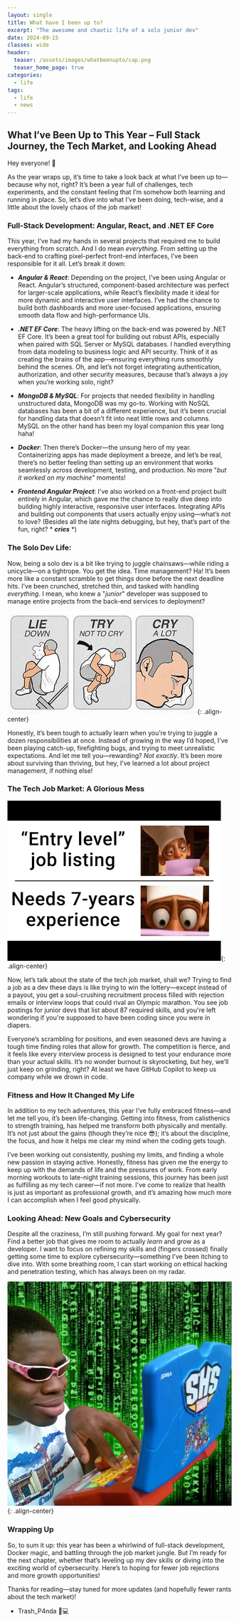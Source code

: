 ```yaml
---
layout: single
title: What have I been up to?
excerpt: "The awesome and chaotic life of a solo junior dev"
date: 2024-09-15
classes: wide
header:
  teaser: /assets/images/whatbeenupto/cap.png
  teaser_home_page: true
categories:
  - life
tags:  
  - life
  - news
---
```



## What I’ve Been Up to This Year – Full Stack Journey, the Tech Market, and Looking Ahead

Hey everyone! 👋

As the year wraps up, it’s time to take a look back at what I’ve been up to—because why not, right? It’s been a year full of challenges, tech experiments, and the constant feeling that I’m somehow both learning and running in place. So, let’s dive into what I’ve been doing, tech-wise, and a little about the lovely chaos of the job market!


### Full-Stack Development: Angular, React, and .NET EF Core

This year, I’ve had my hands in several projects that required me to build everything from scratch. And I do mean *everything*. From setting up the back-end to crafting pixel-perfect front-end interfaces, I’ve been responsible for it all. Let’s break it down:

- ***Angular & React***: Depending on the project, I’ve been using Angular or React. Angular’s structured, component-based architecture was perfect for larger-scale applications, while React’s flexibility made it ideal for more dynamic and interactive user interfaces. I’ve had the chance to build both dashboards and more user-focused applications, ensuring smooth data flow and high-performance UIs.

- ***.NET EF Core***: The heavy lifting on the back-end was powered by .NET EF Core. It’s been a great tool for building out robust APIs, especially when paired with SQL Server or MySQL databases. I handled everything from data modeling to business logic and API security. Think of it as creating the brains of the app—ensuring everything runs smoothly behind the scenes. Oh, and let’s not forget integrating authentication, authorization, and other security measures, because that’s always a joy when you’re working solo, right?

- ***MongoDB & MySQL***: For projects that needed flexibility in handling unstructured data, MongoDB was my go-to. Working with NoSQL databases has been a bit of a different experience, but it’s been crucial for handling data that doesn’t fit into neat little rows and columns. MySQL on the other hand has been my loyal companion this year long haha!

- ***Docker***: Then there’s Docker—the unsung hero of my year. Containerizing apps has made deployment a breeze, and let’s be real, there’s no better feeling than setting up an environment that works seamlessly across development, testing, and production. No more "*but it worked on my machine*" moments!

- ***Frontend Angular Project***: I’ve also worked on a front-end project built entirely in Angular, which gave me the chance to really dive deep into building highly interactive, responsive user interfaces. Integrating APIs and building out components that users actually enjoy using—what’s not to love? (Besides all the late nights debugging, but hey, that’s part of the fun, right? * ***cries*** *)

### The Solo Dev Life:

Now, being a solo dev is a bit like trying to juggle chainsaws—while riding a unicycle—on a tightrope. You get the idea. Time management? Ha! It’s been more like a constant scramble to get things done before the next deadline hits. I’ve been crunched, stretched thin, and tasked with handling *everything*. I mean, who knew a "*junior*" developer was supposed to manage entire projects from the back-end services to deployment?

![](/assets/images/whatbeenupto/cryalot.jpg){: .align-center}

Honestly, it’s been tough to actually learn when you’re trying to juggle a dozen responsibilities at once. Instead of growing in the way I’d hoped, I’ve been playing catch-up, firefighting bugs, and trying to meet unrealistic expectations. And let me tell you—rewarding? *Not exactly*. It’s been more about surviving than thriving, but hey, I’ve learned a lot about project management, if nothing else!

### The Tech Job Market: A Glorious Mess

![](/assets/images/whatbeenupto/entrylevel.jpg){: .align-center}

Now, let’s talk about the state of the tech job market, shall we? Trying to find a job as a dev these days is like trying to win the lottery—except instead of a payout, you get a soul-crushing recruitment process filled with rejection emails or interview loops that could rival an Olympic marathon. You see job postings for junior devs that list about 87 required skills, and you're left wondering if you're supposed to have been coding since you were in diapers.

Everyone’s scrambling for positions, and even seasoned devs are having a tough time finding roles that allow for growth. The competition is fierce, and it feels like every interview process is designed to test your endurance more than your actual skills. It’s no wonder burnout is skyrocketing, but hey, we’ll just keep on grinding, right? At least we have GitHub Copilot to keep us company while we drown in code.

### Fitness and How It Changed My Life

In addition to my tech adventures, this year I’ve fully embraced fitness—and let me tell you, it’s been life-changing. Getting into fitness, from calisthenics to strength training, has helped me transform both physically and mentally. It’s not just about the gains (though they’re nice 😎); it’s about the discipline, the focus, and how it helps me clear my mind when the coding gets tough.

I’ve been working out consistently, pushing my limits, and finding a whole new passion in staying active. Honestly, fitness has given me the energy to keep up with the demands of life and the pressures of work. From early morning workouts to late-night training sessions, this journey has been just as fulfilling as my tech career—if not more. I’ve come to realize that health is just as important as professional growth, and it’s amazing how much more I can accomplish when I feel good physically.

### Looking Ahead: New Goals and Cybersecurity

Despite all the craziness, I’m still pushing forward. My goal for next year? Find a better job that gives me room to actually *learn* and grow as a developer. I want to focus on refining my skills and (fingers crossed) finally getting some time to explore cybersecurity—something I’ve been itching to dive into. With some breathing room, I can start working on ethical hacking and penetration testing, which has always been on my radar.

![](/assets/images/whatbeenupto/hackerman.jpg){: .align-center}

### Wrapping Up

So, to sum it up: this year has been a whirlwind of full-stack development, Docker magic, and battling through the job market jungle. But I’m ready for the next chapter, whether that’s leveling up my dev skills or diving into the exciting world of cybersecurity. Here’s to hoping for fewer job rejections and more growth opportunities!

Thanks for reading—stay tuned for more updates (and hopefully fewer rants about the tech market)!


- Trash_P4nda 🦝💻